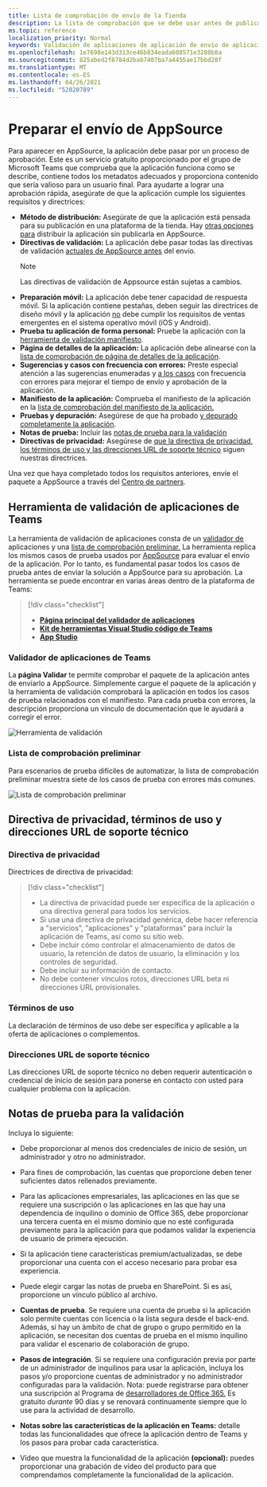 ```yaml
---
title: Lista de comprobación de envío de la Tienda
description: La lista de comprobación que se debe usar antes de publicar la aplicación de Microsoft Teams en AppSource
ms.topic: reference
localization_priority: Normal
keywords: Validación de aplicaciones de aplicación de envío de aplicaciones de Teams para publicar listas de comprobación de publicación de la tienda de teams
ms.openlocfilehash: 1e7698e143d313ce46b834eada608571e3280b8a
ms.sourcegitcommit: 825abed2f8784d2bab7407ba7a4455ae17bbd28f
ms.translationtype: MT
ms.contentlocale: es-ES
ms.lasthandoff: 04/26/2021
ms.locfileid: "52020789"
---
```

# <a name="prepare-for-appsource-submission"></a>Preparar el envío de AppSource  

Para aparecer en AppSource, la aplicación debe pasar por un proceso de aprobación. Este es un servicio gratuito proporcionado por el grupo de Microsoft Teams que comprueba que la aplicación funciona como se describe, contiene todos los metadatos adecuados y proporciona contenido que sería valioso para un usuario final. Para ayudarte a lograr una aprobación rápida, asegúrate de que la aplicación cumple los siguientes requisitos y directrices:

* **Método de distribución:** Asegúrate de que la aplicación está pensada para su publicación en una plataforma de la tienda. Hay [otras opciones para](../../overview.md) distribuir la aplicación sin publicarla en AppSource.
* **Directivas de validación:** La aplicación debe pasar todas las directivas de validación [actuales de AppSource antes](https://docs.microsoft.com/legal/marketplace/certification-policies#1140-teams) del envío. 
  > [!NOTE] 
  > Las directivas de validación de Appsource están sujetas a cambios.
* **Preparación móvil:** La aplicación debe tener capacidad de respuesta móvil. Si la aplicación contiene pestañas, [](~/tabs/design/tabs-mobile.md) deben seguir las directrices de diseño móvil y la aplicación [no](~/concepts/deploy-and-publish/appsource/prepare/frequently-failed-cases.md#-mobile-responsiveness-no-direct-upsell-or-payment) debe cumplir los requisitos de ventas emergentes en el sistema operativo móvil (iOS y Android).
* **Prueba tu aplicación de forma personal:** Pruebe la aplicación con la [herramienta de validación manifiesto](#teams-app-validation-tool).
* **Página de detalles de la aplicación:** La aplicación debe alinearse con la  [lista de comprobación de página de detalles de la aplicación](detail-page-checklist.md).
* **Sugerencias y casos con frecuencia con errores:** Preste especial atención a las sugerencias enumeradas y [a los casos](frequently-failed-cases.md)  con frecuencia con errores para mejorar el tiempo de envío y aprobación de la aplicación.
* **Manifiesto de la aplicación:** Comprueba el manifiesto de la aplicación en la [lista de comprobación del manifiesto de la aplicación.](app-manifest-checklist.md)
* **Pruebas y depuración:** Asegúrese de que ha probado [y depurado completamente la aplicación](../../../build-and-test/debug.md).
* **Notas de prueba:** Incluir las [notas de prueba para la validación](#test-notes-for-validation)
* **Directivas de privacidad:** Asegúrese de [que la directiva de privacidad, los términos de uso y las direcciones URL de soporte técnico](#privacy-policy-terms-of-use-and-support-urls) siguen nuestras directrices.

Una vez que haya completado todos los requisitos anteriores, envíe el paquete a AppSource a través del [Centro de partners](/office/dev/store/use-partner-center-to-submit-to-appsource).

## <a name="teams-app-validation-tool"></a>Herramienta de validación de aplicaciones de Teams

La herramienta de validación de aplicaciones consta de un [validador de](#teams-app-validator) aplicaciones y una [lista de comprobación preliminar.](#preliminary-checklist) La herramienta replica los mismos casos de prueba usados por [AppSource](/office/dev/store/submit-to-appsource-via-partner-center) para evaluar el envío de la aplicación. Por lo tanto, es fundamental pasar todos los casos de prueba antes de enviar la solución a AppSource para su aprobación. La herramienta se puede encontrar en varias áreas dentro de la plataforma de Teams:

> [!div class="checklist"]
>
> * [**Página principal del validador de aplicaciones**](https://dev.teams.microsoft.com/appvalidation.html)
> * [**Kit de herramientas Visual Studio código de Teams**](/toolkit/visual-studio-code-overview.md)
> * [**App Studio**](../../../build-and-test/app-studio-overview.md)

### <a name="teams-app-validator"></a>Validador de aplicaciones de Teams

La **página Validar** te permite comprobar el paquete de la aplicación antes de enviarlo a AppSource. Simplemente cargue el paquete de la aplicación y la herramienta de validación comprobará la aplicación en todos los casos de prueba relacionados con el manifiesto. Para cada prueba con errores, la descripción proporciona un vínculo de documentación que le ayudará a corregir el error.

![Herramienta de validación](../../../../assets/images/validation-tool/validator.png)

### <a name="preliminary-checklist"></a>Lista de comprobación preliminar

Para escenarios de prueba difíciles de automatizar, la lista de comprobación preliminar muestra siete de los casos de prueba con errores más comunes.

![Lista de comprobación preliminar](../../../../assets/images/validation-tool/preliminary-checklist.png)

## <a name="privacy-policy-terms-of-use-and-support-urls"></a>Directiva de privacidad, términos de uso y direcciones URL de soporte técnico

### <a name="privacy-policy"></a>Directiva de privacidad

Directrices de directiva de privacidad:

> [!div class="checklist"]
>
> * La directiva de privacidad puede ser específica de la aplicación o una directiva general para todos los servicios.
> * Si usa una directiva de privacidad genérica, debe hacer referencia a "servicios", "aplicaciones" y "plataformas" para incluir la aplicación de Teams, así como su sitio web.
> * Debe incluir cómo controlar el almacenamiento de datos de usuario, la retención de datos de usuario, la eliminación y los controles de seguridad.
> * Debe incluir su información de contacto.
> * No debe contener vínculos rotos, direcciones URL beta ni direcciones URL provisionales.

### <a name="terms-of-use"></a>Términos de uso

La declaración de términos de uso debe ser específica y aplicable a la oferta de aplicaciones o complementos.

### <a name="support-urls"></a>Direcciones URL de soporte técnico

Las direcciones URL de soporte técnico no deben requerir autenticación o credencial de inicio de sesión para ponerse en contacto con usted para cualquier problema con la aplicación.

## <a name="test-notes-for-validation"></a>Notas de prueba para la validación

Incluya lo siguiente:

* Debe proporcionar al menos dos credenciales de inicio de sesión, un administrador y otro no administrador.

* Para fines de comprobación, las cuentas que proporcione deben tener suficientes datos rellenados previamente.

* Para las aplicaciones empresariales, las aplicaciones en las que se requiere una suscripción o las aplicaciones en las que hay una dependencia de inquilino o dominio de Office 365, debe proporcionar una tercera cuenta en el mismo dominio que no esté configurada previamente para la aplicación para que podamos validar la experiencia de usuario de primera ejecución.

* Si la aplicación tiene características premium/actualizadas, se debe proporcionar una cuenta con el acceso necesario para probar esa experiencia.

* Puede elegir cargar las notas de prueba en SharePoint. Si es así, proporcione un vínculo público al archivo.

* **Cuentas de prueba**. Se requiere una cuenta de prueba si la aplicación solo permite cuentas con licencia o la lista segura desde el back-end. Además, si hay un ámbito de chat de grupo o grupo permitido en la aplicación, se necesitan dos cuentas de prueba en el mismo inquilino para validar el escenario de colaboración de grupo.

* **Pasos de integración**. Si se requiere una configuración previa por parte de un administrador de inquilinos para usar la aplicación, incluya los pasos y/o proporcione cuentas de administrador y no administrador configuradas para la validación. Nota: puede registrarse para obtener una suscripción al Programa de [desarrolladores de Office 365.](https://developer.microsoft.com/microsoft-365/dev-program) Es gratuito *durante* 90 días y se renovará continuamente siempre que lo use para la actividad de desarrollo.

* **Notas sobre las características de la aplicación en Teams:** detalle todas las funcionalidades que ofrece la aplicación dentro de Teams y los pasos para probar cada característica.

* Vídeo que muestra la funcionalidad de la aplicación **(opcional):** puedes proporcionar una grabación de vídeo del producto para que comprendamos completamente la funcionalidad de la aplicación.
